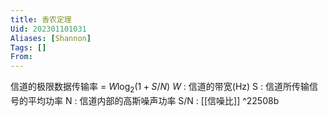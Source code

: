 ```yaml
---
title: 香农定理
Uid: 202301101031
Aliases: [Shannon]
Tags: []
From: 
---
```

信道的极限数据传输率 = $W\log_2{(1+S/N)}$
$W$ : 信道的带宽(Hz) 
S : 信道所传输信号的平均功率
N : 信道内部的高斯噪声功率
S/N : [[信噪比]] ^22508b